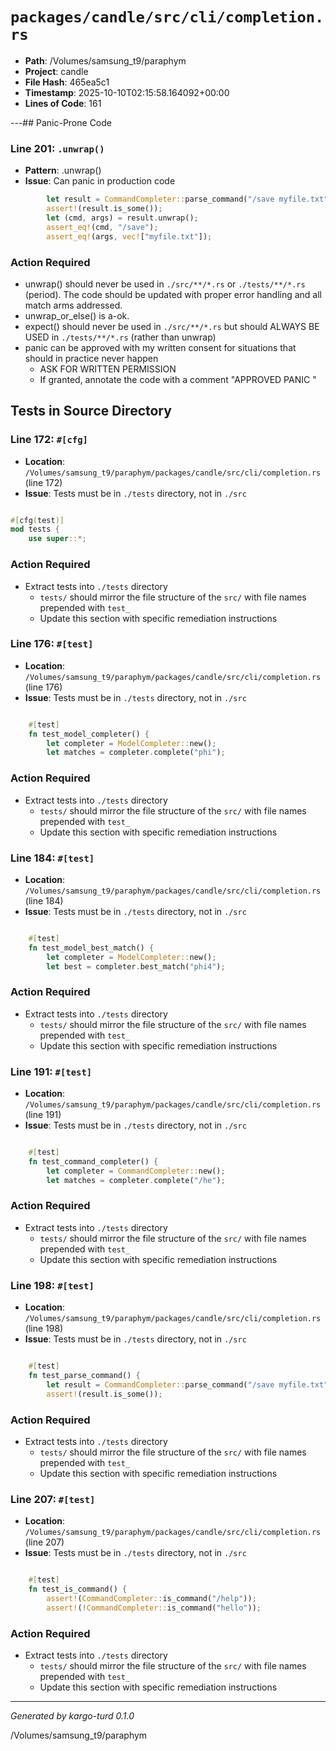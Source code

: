 # `packages/candle/src/cli/completion.rs`

- **Path**: /Volumes/samsung_t9/paraphym
- **Project**: candle
- **File Hash**: 465ea5c1  
- **Timestamp**: 2025-10-10T02:15:58.164092+00:00  
- **Lines of Code**: 161

---## Panic-Prone Code


### Line 201: `.unwrap()`

- **Pattern**: .unwrap()
- **Issue**: Can panic in production code

```rust
        let result = CommandCompleter::parse_command("/save myfile.txt");
        assert!(result.is_some());
        let (cmd, args) = result.unwrap();
        assert_eq!(cmd, "/save");
        assert_eq!(args, vec!["myfile.txt"]);
```

### Action Required

- unwrap() should never be used in `./src/**/*.rs` or `./tests/**/*.rs` (period). The code should be updated with proper error handling and all match arms addressed.
- unwrap_or_else() is a-ok. 
- expect() should never be used in `./src/**/*.rs` but should ALWAYS BE USED in `./tests/**/*.rs` (rather than unwrap)
- panic can be approved with my written consent for situations that should in practice never happen  
  - ASK FOR WRITTEN PERMISSION
  - If granted, annotate the code with a comment "APPROVED PANIC "

## Tests in Source Directory


### Line 172: `#[cfg]`

- **Location**: `/Volumes/samsung_t9/paraphym/packages/candle/src/cli/completion.rs` (line 172)
- **Issue**: Tests must be in `./tests` directory, not in `./src`

```rust

#[cfg(test)]
mod tests {
    use super::*;

```

### Action Required

- Extract tests into `./tests` directory
  - `tests/` should mirror the file structure of the `src/` with file names prepended with `test_`
  - Update this section with specific remediation instructions
  


### Line 176: `#[test]`

- **Location**: `/Volumes/samsung_t9/paraphym/packages/candle/src/cli/completion.rs` (line 176)
- **Issue**: Tests must be in `./tests` directory, not in `./src`

```rust

    #[test]
    fn test_model_completer() {
        let completer = ModelCompleter::new();
        let matches = completer.complete("phi");
```

### Action Required

- Extract tests into `./tests` directory
  - `tests/` should mirror the file structure of the `src/` with file names prepended with `test_`
  - Update this section with specific remediation instructions
  


### Line 184: `#[test]`

- **Location**: `/Volumes/samsung_t9/paraphym/packages/candle/src/cli/completion.rs` (line 184)
- **Issue**: Tests must be in `./tests` directory, not in `./src`

```rust

    #[test]
    fn test_model_best_match() {
        let completer = ModelCompleter::new();
        let best = completer.best_match("phi4");
```

### Action Required

- Extract tests into `./tests` directory
  - `tests/` should mirror the file structure of the `src/` with file names prepended with `test_`
  - Update this section with specific remediation instructions
  


### Line 191: `#[test]`

- **Location**: `/Volumes/samsung_t9/paraphym/packages/candle/src/cli/completion.rs` (line 191)
- **Issue**: Tests must be in `./tests` directory, not in `./src`

```rust

    #[test]
    fn test_command_completer() {
        let completer = CommandCompleter::new();
        let matches = completer.complete("/he");
```

### Action Required

- Extract tests into `./tests` directory
  - `tests/` should mirror the file structure of the `src/` with file names prepended with `test_`
  - Update this section with specific remediation instructions
  


### Line 198: `#[test]`

- **Location**: `/Volumes/samsung_t9/paraphym/packages/candle/src/cli/completion.rs` (line 198)
- **Issue**: Tests must be in `./tests` directory, not in `./src`

```rust

    #[test]
    fn test_parse_command() {
        let result = CommandCompleter::parse_command("/save myfile.txt");
        assert!(result.is_some());
```

### Action Required

- Extract tests into `./tests` directory
  - `tests/` should mirror the file structure of the `src/` with file names prepended with `test_`
  - Update this section with specific remediation instructions
  


### Line 207: `#[test]`

- **Location**: `/Volumes/samsung_t9/paraphym/packages/candle/src/cli/completion.rs` (line 207)
- **Issue**: Tests must be in `./tests` directory, not in `./src`

```rust

    #[test]
    fn test_is_command() {
        assert!(CommandCompleter::is_command("/help"));
        assert!(!CommandCompleter::is_command("hello"));
```

### Action Required

- Extract tests into `./tests` directory
  - `tests/` should mirror the file structure of the `src/` with file names prepended with `test_`
  - Update this section with specific remediation instructions
  

---

*Generated by kargo-turd 0.1.0*

/Volumes/samsung_t9/paraphym